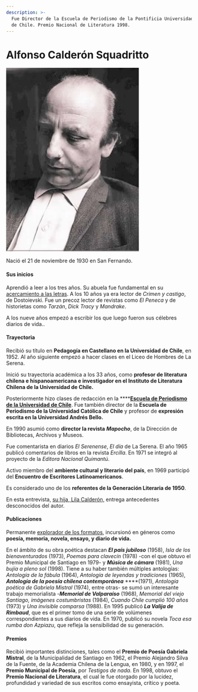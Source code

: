```yaml
---
description: >-
  Fue Director de la Escuela de Periodismo de la Pontificia Universidad Católica
  de Chile. Premio Nacional de Literatura 1998.
---
```


# Alfonso Calderón Squadritto

![Alfonso Calder&#xF3;n Squadritto. Foto: El Mercurio de Valpara&#xED;so.](../../.gitbook/assets/calderon.jpg)

Nació el 21 de noviembre de 1930 en San Fernando. 

#### Sus inicios

Aprendió a leer a los tres años. Su abuela fue fundamental en su [acercamiento a las letras](http://www.patrimoniocultural.gob.cl/614/w3-article-5882.html?_noredirect=1). A los 10 años ya era lector de _Crimen y castigo_, de Dostoievski. Fue un precoz lector de revistas como _El Peneca_ y de historietas como _Tarzán_, _Dick Tracy_ y _Mandrake_.

A los nueve años empezó a escribir los que luego fueron sus célebres diarios de vida..

#### Trayectoria

Recibió su título en **Pedagogía en Castellano en la Universidad de Chile**, en 1952. Al año siguiente empezó a hacer clases en el Liceo de Hombres de La Serena.

Inició su trayectoria académica a los 33 años, como **profesor de literatura chilena e hispanoamericana e investigador en el Instituto de Literatura Chilena de la Universidad de Chile.**

Posteriormente hizo clases de redacción en la ****[**Escuela de Periodismo de la Universidad de Chile**](http://www.uchile.cl/portal/presentacion/historia/grandes-figuras/premios-nacionales/literatura/6540/alfonso-calderon-squadritto). Fue también director de la **Escuela de Periodismo de la Universidad Católica de Chile** y profesor de **expresión escrita en la Universidad Andrés Bello.**

En 1990 asumió como **director la revista** _**Mapocho**_, de la Dirección de Bibliotecas, Archivos y Museos.

Fue comentarista en diarios _El Serenense_, _El día_ de La Serena. El año 1965 publicó comentarios de libros en la revista _Ercilla_. En 1971 se integró al proyecto de la _Editora Nacional Quimantú_.

Activo miembro del **ambiente cultural y literario del país**, en 1969 participó del **Encuentro de Escritores Latinoamericanos**.

Es considerado uno de los **referentes de la Generación Literaria de 1950**.

En esta entrevista, [su hija, Lila Calderón,](http://mediorural.cl/alfonso-calderon-las-carnes-del-pasado/) entrega antecedentes desconocidos del autor.

#### Publicaciones

Permanente [explorador de los formatos](http://www.memoriachilena.gob.cl/602/w3-article-3283.html), incursionó en géneros como **poesía, memoria, novela, ensayo, y diario de vida.**

En el ámbito de su obra poética destacan _**El país jubiloso**_ \(1958\), _Isla de los bienaventurados_ \(1973\), _Poemas para clavecín_ \(1978\) -con el que obtuvo el Premio Municipal de Santiago en 1979- y _**Música de cámara**_ \(1981\), _Una bujía a pleno sol_ \(1998\). Tiene a su haber también múltiples antologías: _Antología de la fábula_ \(1964\), _Antología de leyendas y tradiciones_ \(1965\), _**Antología de la poesía chilena contemporánea**_ ****\(1971\), _Antología poética de Gabriela Mistral_ \(1974\), entre otras- se sumó un interesante trabajo memorialista -_**Memorial de Valparaíso**_ \(1968\), _Memorial del viejo Santiago, imágenes costumbristas_ \(1984\), _Cuando Chile cumplió 100 años_ \(1973\) y _Una invisible comparsa_ \(1988\). En 1995 publicó _**La Valija de Rimbaud**_, que es el primer tomo de una serie de volúmenes correspondientes a sus diarios de vida. En 1970, publicó su novela _Toca esa rumba don Azpiazu_, que refleja la sensibilidad de su generación.

#### Premios

Recibió importantes distinciones, tales como el **Premio de Poesía Gabriela Mistral**, de la Municipalidad de Santiago en 1962, el Premio Alejandro Silva de la Fuente, de la Academia Chilena de la Lengua, en 1980, y en 1997, el **Premio Municipal de Poesía**, por _Testigos de nada_. En 1998, obtuvo el **Premio Nacional de Literatura**, el cual le fue otorgado por la lucidez, profundidad y variedad de sus escritos como ensayista, crítico y poeta.


